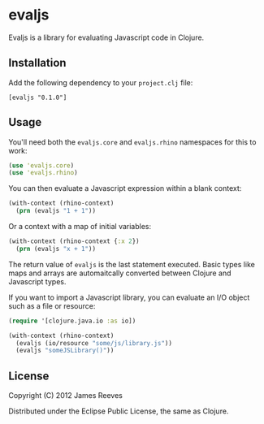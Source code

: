 # evaljs

Evaljs is a library for evaluating Javascript code in Clojure.

## Installation

Add the following dependency to your `project.clj` file:

    [evaljs "0.1.0"]

## Usage

You'll need both the `evaljs.core` and `evaljs.rhino` namespaces for
this to work:

```clojure
(use 'evaljs.core)
(use 'evaljs.rhino)
```

You can then evaluate a Javascript expression within a blank context:

```clojure
(with-context (rhino-context)
  (prn (evaljs "1 + 1"))
```

Or a context with a map of initial variables:

```clojure
(with-context (rhino-context {:x 2})
  (prn (evaljs "x + 1"))
```

The return value of `evaljs` is the last statement executed. Basic
types like maps and arrays are automaitcally converted between Clojure
and Javascript types.

If you want to import a Javascript library, you can evaluate an I/O
object such as a file or resource:

```clojure
(require '[clojure.java.io :as io])

(with-context (rhino-context)
  (evaljs (io/resource "some/js/library.js"))
  (evaljs "someJSLibrary()"))
```

## License

Copyright (C) 2012 James Reeves

Distributed under the Eclipse Public License, the same as Clojure.
